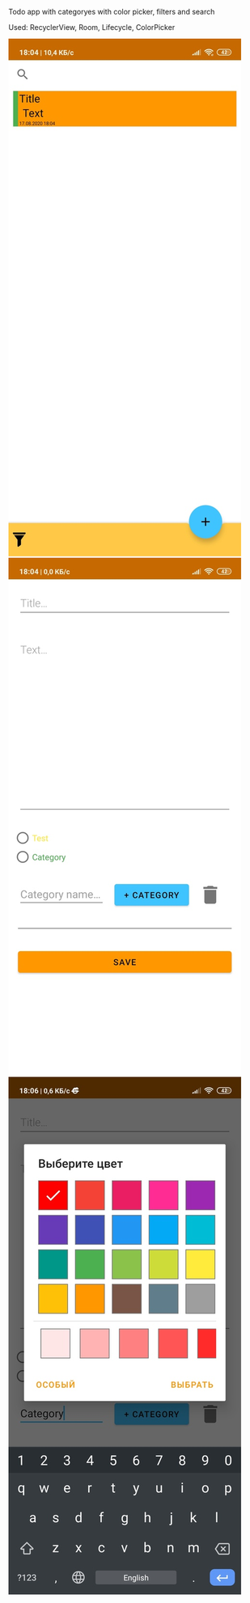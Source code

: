 Todo app with categoryes with color picker, filters and search

Used: RecyclerView, Room, Lifecycle, ColorPicker

![alt text](https://github.com/LifestrimS/AlarmDiary/blob/master/E0la-5SyJY8.jpg) ![alt text](https://github.com/LifestrimS/AlarmDiary/blob/master/sCKkb1rZBXI.jpg) ![alt text](https://github.com/LifestrimS/AlarmDiary/blob/master/J2xjXIka-5Q.jpg)
